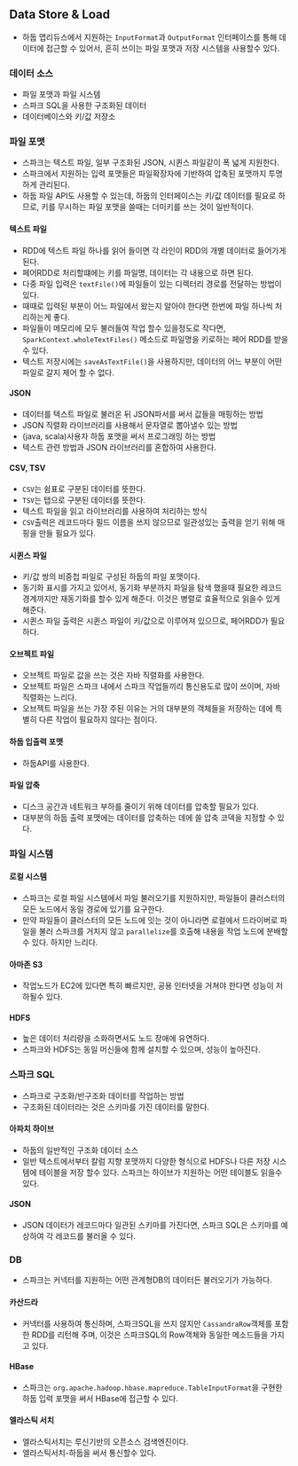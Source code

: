 ## Data Store & Load
- 하둡 맵리듀스에서 지원하는 `InputFormat`과  `OutputFormat` 인터페이스를 통해 데이터에 접근할 수 있어서, 흔히 쓰이는 파일 포맷과 저장 시스템을 사용할수 있다.

### 데이터 소스
- 파일 포맷과 파일 시스템
- 스파크 SQL을 사용한 구조화된 데이터
- 데이터베이스와 키/값 저장소

### 파일 포맷
- 스파크는 텍스트 파일, 일부 구조화된 JSON, 시퀸스 파일같이 폭 넓게 지원한다.
- 스파크에서 지원하는 입력 포맷들은 파일확장자에 기반하여 압축된 포맷까지 투명하게 관리된다.
- 하둡 파일 API도 사용할 수 있는데, 하둡의 인터페이스는 키/값 데이터를 필요로 하므로, 키를 무시하는 파일 포맷을 쓸때는 더미키를 쓰는 것이 일반적이다.

#### 텍스트 파일
- RDD에 텍스트 파일 하나를 읽어 들이면 각  라인이 RDD의 개별 데이터로 들어가게 된다.
- 페어RDD로 처리할떄에는 키를 파일명, 데이터는 각 내용으로 하면 된다.
- 다중 파일 입력은 `textFile()`에 파일들이 있는 디렉터리 경로를 전달하는 방법이 있다.
- 때때로 입력된 부분이 어느 파일에서 왔는지 알아야 한다면 한번에 파일 하나씩 처리하는게 좋다.
- 파일들이 메모리에 모두 불러들여 작업 할수 있을정도로 작다면, `SparkContext.wholeTextFiles()` 메소드로 파일명을 키로하는 페어 RDD를 받을수 있다.
- 텍스트 저장시에는 `saveAsTextFile()`을 사용하지만, 데이터의 어느 부분이 어떤 파일로 갈지 제어 할 수 없다.

#### JSON
- 데이터를 텍스트 파일로 불러온 뒤  JSON파서를 써서 값들을 매핑하는 방법
- JSON 직렬화 라이브러리를 사용해서 문자열로 뽑아낼수 있는 방법
- (java, scala)사용자 하둡 포맷을 써서 프로그래밍 하는 방법
- 텍스트 관련 방법과  JSON 라이브러리를 혼합하여 사용한다.

#### CSV, TSV
- `CSV`는 쉼표로 구분된 데이터를 뜻한다.
- `TSV`는 탭으로 구분된 데이터를 뜻한다.
- 텍스트 파일을 읽고 라이브러리를 사용하여 처리하는 방식
- `CSV`출력은 레코드마다 필드 이름을 쓰지 않으므로 일관성있는 출력을 얻기 위해 매핑을 만들 필요가 있다.

#### 시퀸스 파일
- 키/값 쌍의 비중첩 파일로 구성된 하둡의 파일 포맷이다.
- 동기화 표시를 가지고 있어서, 동기화 부분까지 파일을 탐색 했을때 필요한 레코드 경계까지만 재동기화를 할수 있게 해준다. 이것은 병렬로 효율적으로 읽을수 있게 해준다.
- 시퀸스 파일 출력은 시퀸스 파일이 키/값으로 이루어져 있으므로, 페어RDD가 필요하다.

#### 오브젝트 파일
- 오브젝트 파일로 값을 쓰는 것은 자바 직렬화를 사용한다.
- 오브젝트 파일은 스파크 내에서 스파크 작업들끼리 통신용도로 많이 쓰이며, 자바 직렬화는 느리다.
- 오브젝트 파일을 쓰는 가장 주된 이유는 거의 대부분의 객체들을 저장하는 데에 특별히 다른 작업이 필요하지 않다는 점이다.

#### 하둡 입출력 포맷
- 하둡API를 사용한다.

#### 파일 압축
- 디스크 공간과 네트워크 부하를 줄이기 위해 데이터를 압축할 필요가 있다.
- 대부분의 하둡 출력 포맷에는 데이터를 압축하는 데에 쓸 압축 코덱을 지정할 수 있다.

### 파일 시스템
#### 로컬 시스템
- 스파크는 로컬 파일 시스템에서 파일 불러오기를 지원하지만, 파일들이 클러스터의 모든 노드에서 동일 경로에 있기를 요구한다.
- 만약 파일들이 클러스터의 모든 노드에 잇는 것이 아니라면 로컬에서 드라이버로 파일을 불러 스파크를 거치지 않고 `parallelize`를 호출해 내용을 작업 노드에 분배할수 있다. 하지만 느리다.

#### 아마존 S3
- 작업노드가 EC2에 있다면 특히 빠르지만, 공용 인터넷을 거쳐야 한다면 성능이 저하될수 있다.

#### HDFS
- 높은 데이터 처리량을 소화하면서도 노드 장애에 유연하다.
- 스파크와 HDFS는 동일 머신들에 함께 설치할 수 있으며, 성능이 높아진다.

### 스파크 SQL
- 스파크로 구조화/반구조화 데이터를 작업하는 방법
- 구조화된 데이터라는 것은 스키마를 가진 데이터를 말한다.

#### 아파치 하이브
- 하둡의 일반적인 구조화 데이터 소스
- 일반 텍스트에서부터 칼럼 지향 포맷까지 다양한 형식으로  HDFS나 다른 저장 시스템에 테이블을 저장 할수 있다. 스파크는 하이브가 지원하는 어떤 테이블도 읽을수 있다.

#### JSON
- JSON 데이터가 레코드마다 일관된 스키마를 가진다면, 스파크 SQL은 스키마를 예상하여 각 레코드를 불러올 수 있다.

### DB
- 스파크는 커넥터를 지원하는 어떤 관계형DB의 데이터든 불러오기가 가능하다.

#### 카산드라
- 커넥터를 사용하여 통신하며, 스파크SQL을 쓰지 않지만 `CassandraRow`객체를 포함한 RDD를 리턴해 주며, 이것은 스파크SQL의 Row객체와 동일한 메소드들을 가지고 있다.

#### HBase
- 스파크는 `org.apache.hadoop.hbase.mapreduce.TableInputFormat`을 구현한 하둡 입력 포맷을 써서 HBase에 접근할 수 있다.

#### 엘라스틱 서치
- 엘라스틱서치는 루신기반의 오픈소스 검색엔진이다.
- 엘라스틱서치-하둡을 써서 통신할수 있다.

